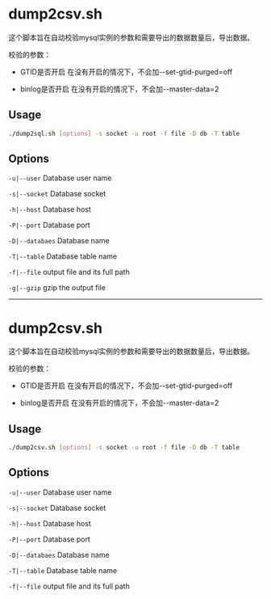 # dump2csv.sh

这个脚本旨在自动校验mysql实例的参数和需要导出的数据数量后，导出数据。

校验的参数：
- GTID是否开启
在没有开启的情况下，不会加--set-gtid-purged=off

- binlog是否开启
在没有开启的情况下，不会加--master-data=2

## Usage
```bash
./dump2sql.sh [options] -s socket -u root -f file -D db -T table
```

## Options
```-u|--user``` Database user name

```-s|--socket``` Database socket

```-h|--host``` Database host

```-P|--port``` Database port

```-D|--databaes``` Database name

```-T|--table``` Database table name 

```-f|--file``` output file and its full path

```-g|--gzip``` gzip the output file

---

# dump2csv.sh

这个脚本旨在自动校验mysql实例的参数和需要导出的数据数量后，导出数据。

校验的参数：
- GTID是否开启
在没有开启的情况下，不会加--set-gtid-purged=off

- binlog是否开启
在没有开启的情况下，不会加--master-data=2

## Usage
```bash
./dump2csv.sh [options] -s socket -u root -f file -D db -T table
```

## Options
```-u|--user``` Database user name

```-s|--socket``` Database socket

```-h|--host``` Database host

```-P|--port``` Database port

```-D|--databaes``` Database name

```-T|--table``` Database table name 

```-f|--file``` output file and its full path
